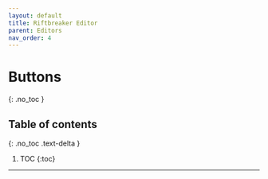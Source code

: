 ```yaml
---
layout: default
title: Riftbreaker Editor
parent: Editors
nav_order: 4
---
```


# Buttons

{: .no_toc }

## Table of contents

{: .no_toc .text-delta }

1. TOC
   {:toc}

---
